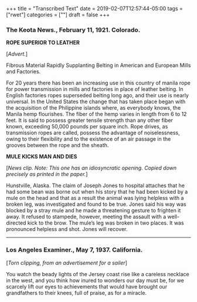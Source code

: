 +++
title = "Transcribed Text"
date = 2019-02-07T12:57:44-05:00
tags = ["rwet"]
categories = [""]
draft = false
+++

<h3>The Keota News., February 11, 1921. Colorado.</h3>

**ROPE SUPERIOR TO LEATHER**

[*Advert.*]

Fibrous Material Rapidly Supplanting Belting in American and European Mills and Factories.

For 20 years there has been an increasing use in this country of manila rope for power transmission in mills and factories in place of leather belting. In English factories ropes superseded belting long ago, and their use is nearly universal. In the United States the change that has taken place began with the acquisition of the Philippine islands where, as everybody knows, the Manila hemp flourishes. The fiber of the hemp varies in length from 6 to 12 feet. It is said to possess greater tensile strength than any other fiber known, exceeding 50,000 pounds per square inch. Rope drives, as transmission ropes are called, possess the advantage of noiselessness, owing to their flexibility and to the existence of an air passage in the grooves between the rope and the sheath.

**MULE KICKS MAN AND DIES**

[*News clip. Note: This one has an idiosyncratic opening. Copied down precisely as printed in the paper.*]

Hunstville, Alaska. 
The claim of Joseph Jones to hospital attaches that he had some bean was borne out when his story that he had been kicked by a mule on the head and that as a result the animal was lying helpless with a broken leg, was investigated and found to be true. Jones said his way was blocked by a stray mule and he made a threatening gesture to frighten it away. It refused to stampede, however, meeting the assault with a well-directed kick to the brow. The mule’s leg was broken in two places. It was pronounced helpless and shot. Jones will recover.

<hr>

<h3>Los Angeles Examiner., May 7, 1937. California.</h3>

[*Torn clipping, from an advertisement for a sailer*]

You watch the beady lights of the Jersey coast rise like a careless necklace in the west, and you think how inured to wonders our day must be, for we scarcely lift our eyes to achievements that would have brought our grandfathers to their knees, full of praise, as for a miracle. 
